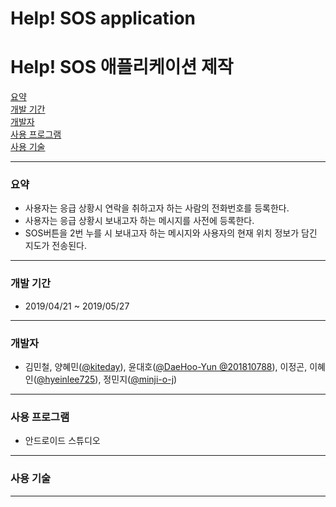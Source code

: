 # Help! SOS application
[  ](https://github.com/ML-DL-Study/sos-application/compare/master...minji-o-j:master)
# Help! SOS 애플리케이션 제작

[요약](#요약)  
[개발 기간](#개발-기간)  
[개발자](#개발자)  
[사용 프로그램](#사용-프로그램)  
[사용 기술](#사용-기술)  

---

### 요약
- 사용자는 응급 상황시 연락을 취하고자 하는 사람의 전화번호를 등록한다.
- 사용자는 응급 상황시 보내고자 하는 메시지를 사전에 등록한다.
- SOS버튼을 2번 누를 시 보내고자 하는 메시지와 사용자의 현재 위치 정보가 담긴 지도가 전송된다.
---
### 개발 기간
- 2019/04/21 ~ 2019/05/27
---

### 개발자
- 김민철, 양혜민([@kiteday](https://github.com/kiteday)), 윤대호([@DaeHoo-Yun @201810788](https://github.com/201810788)), 이정곤, 이혜인([@hyeinlee725](https://github.com/hyeinlee725)), 정민지([@minji-o-j](https://github.com/minji-o-j))
---
### 사용 프로그램
- 안드로이드 스튜디오
---
### 사용 기술
---
